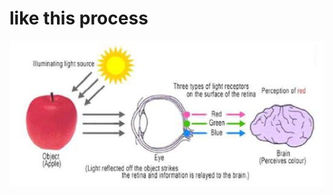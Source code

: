 # like this process
![img](https://github.com/sjy-dv/Like_Human_Body_Circulatory_Structure/blob/master/explain_img/process.jpg?raw=true)
